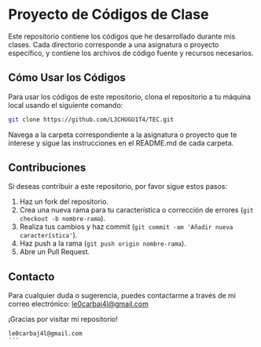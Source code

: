 


# Proyecto de Códigos de Clase

Este repositorio contiene los códigos que he desarrollado durante mis clases. Cada directorio corresponde a una asignatura o proyecto específico, y contiene los archivos de código fuente y recursos necesarios.


## Cómo Usar los Códigos

Para usar los códigos de este repositorio, clona el repositorio a tu máquina local usando el siguiente comando:

```bash
git clone https://github.com/L3CHUGU1T4/TEC.git
```

Navega a la carpeta correspondiente a la asignatura o proyecto que te interese y sigue las instrucciones en el README.md de cada carpeta.

## Contribuciones

Si deseas contribuir a este repositorio, por favor sigue estos pasos:

1. Haz un fork del repositorio.
2. Crea una nueva rama para tu característica o corrección de errores (`git checkout -b nombre-rama`).
3. Realiza tus cambios y haz commit (`git commit -am 'Añadir nueva característica'`).
4. Haz push a la rama (`git push origin nombre-rama`).
5. Abre un Pull Request.

## Contacto

Para cualquier duda o sugerencia, puedes contactarme a través de mi correo electrónico: le0carbaj4l@gmail.com

¡Gracias por visitar mi repositorio!
```bash
le0carbaj4l@gmail.com
´´´
